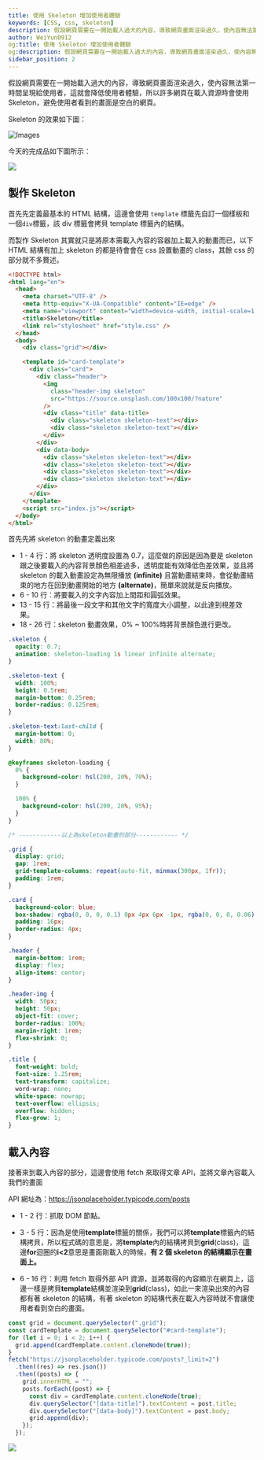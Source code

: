 ```yaml
---
title: 使用 Skeleton 增加使用者體驗
keywords: [CSS, css, skeleton]
description: 假設網頁需要在一開始載入過大的內容，導致網頁畫面渲染過久，使內容無法第一時間呈現給使用者，這就會降低使用者體驗，所以許多網頁在載入資源時會使用 Skeleton，避免使用者看到的畫面是空白的網頁。
author: WeiYun0912
og:title: 使用 Skeleton 增加使用者體驗
og:description: 假設網頁需要在一開始載入過大的內容，導致網頁畫面渲染過久，使內容無法第一時間呈現給使用者，這就會降低使用者體驗，所以許多網頁在載入資源時會使用 Skeleton，避免使用者看到的畫面是空白的網頁。
sidebar_position: 2
---
```


假設網頁需要在一開始載入過大的內容，導致網頁畫面渲染過久，使內容無法第一時間呈現給使用者，這就會降低使用者體驗，所以許多網頁在載入資源時會使用 Skeleton，避免使用者看到的畫面是空白的網頁。

Skeleton 的效果如下圖：

![Images](https://i.imgur.com/34V3pf0.gif)

今天的完成品如下圖所示：

![](https://i.imgur.com/cwsA34X.gif)

## 製作 Skeleton

首先先定義最基本的 HTML 結構，這邊會使用 `template` 標籤先自訂一個樣板和一個`div`標籤，該 div 標籤會拷貝 template 標籤內的結構。

而製作 Skeleton 其實就只是將原本需載入內容的容器加上載入的動畫而已，以下 HTML 結構有加上 skeleton 的都是待會會在 css 設置動畫的 class，其餘 css 的部分就不多贅述。

```html title='index.html' showLineNumbers
<!DOCTYPE html>
<html lang="en">
  <head>
    <meta charset="UTF-8" />
    <meta http-equiv="X-UA-Compatible" content="IE=edge" />
    <meta name="viewport" content="width=device-width, initial-scale=1.0" />
    <title>Skeleton</title>
    <link rel="stylesheet" href="style.css" />
  </head>
  <body>
    <div class="grid"></div>

    <template id="card-template">
      <div class="card">
        <div class="header">
          <img
            class="header-img skeleton"
            src="https://source.unsplash.com/100x100/?nature"
          />
          <div class="title" data-title>
            <div class="skeleton skeleton-text"></div>
            <div class="skeleton skeleton-text"></div>
          </div>
        </div>
        <div data-body>
          <div class="skeleton skeleton-text"></div>
          <div class="skeleton skeleton-text"></div>
          <div class="skeleton skeleton-text"></div>
          <div class="skeleton skeleton-text"></div>
        </div>
      </div>
    </template>
    <script src="index.js"></script>
  </body>
</html>
```

首先先將 skeleton 的動畫定義出來

- 1 - 4 行：將 skeleton 透明度設置為 0.7，這麼做的原因是因為要是 skeleton 跟之後要載入的內容背景顏色相差過多，透明度能有效降低色差效果，並且將 skeleton 的載入動畫設定為無限播放 **(infinite)** 且當動畫結束時，會從動畫結束的地方在回到動畫開始的地方 **(alternate)**，簡單來說就是反向播放。
- 6 - 10 行：將要載入的文字內容加上間距和圓弧效果。
- 13 - 15 行：將最後一段文字和其他文字的寬度大小調整，以此達到視差效果。
- 18 - 26 行：skeleton 動畫效果，0% ~ 100%時將背景顏色進行更改。

```css title='style.css' showLineNumbers
.skeleton {
  opacity: 0.7;
  animation: skeleton-loading 1s linear infinite alternate;
}

.skeleton-text {
  width: 100%;
  height: 0.5rem;
  margin-bottom: 0.25rem;
  border-radius: 0.125rem;
}

.skeleton-text:last-child {
  margin-bottom: 0;
  width: 80%;
}

@keyframes skeleton-loading {
  0% {
    background-color: hsl(200, 20%, 70%);
  }

  100% {
    background-color: hsl(200, 20%, 95%);
  }
}

/* ------------以上為skeleton動畫的部分------------ */

.grid {
  display: grid;
  gap: 1rem;
  grid-template-columns: repeat(auto-fit, minmax(300px, 1fr));
  padding: 1rem;
}

.card {
  background-color: blue;
  box-shadow: rgba(0, 0, 0, 0.1) 0px 4px 6px -1px, rgba(0, 0, 0, 0.06) 0px 2px 4px -1px;
  padding: 16px;
  border-radius: 4px;
}

.header {
  margin-bottom: 1rem;
  display: flex;
  align-items: center;
}

.header-img {
  width: 50px;
  height: 50px;
  object-fit: cover;
  border-radius: 100%;
  margin-right: 1rem;
  flex-shrink: 0;
}

.title {
  font-weight: bold;
  font-size: 1.25rem;
  text-transform: capitalize;
  word-wrap: none;
  white-space: nowrap;
  text-overflow: ellipsis;
  overflow: hidden;
  flex-grow: 1;
}
```

## 載入內容

接著來到載入內容的部分，這邊會使用 fetch 來取得文章 API，並將文章內容載入我們的畫面

API 網址為：https://jsonplaceholder.typicode.com/posts

- 1 - 2 行：抓取 DOM 節點。

- 3 - 5 行：因為是使用**template**標籤的關係，我們可以將**template**標籤內的結構拷貝，所以程式碼的意思是，將**template**內的結構拷貝到**grid**(class)，這邊**for**迴圈的**i<2**意思是畫面剛載入的時候，**有 2 個 skeleton 的結構顯示在畫面上。**

- 6 - 16 行：利用 fetch 取得外部 API 資源，並將取得的內容顯示在網頁上，這邊一樣是拷貝**template**結構並渲染到**grid**(class)，如此一來渲染出來的內容都有著 skeleton 的結構，有著 skeleton 的結構代表在載入內容時就不會讓使用者看到空白的畫面。

```js title='index.js' showLineNumbers
const grid = document.querySelector(".grid");
const cardTemplate = document.querySelector("#card-template");
for (let i = 0; i < 2; i++) {
  grid.append(cardTemplate.content.cloneNode(true));
}
fetch("https://jsonplaceholder.typicode.com/posts?_limit=2")
  .then((res) => res.json())
  .then((posts) => {
    grid.innerHTML = "";
    posts.forEach((post) => {
      const div = cardTemplate.content.cloneNode(true);
      div.querySelector("[data-title]").textContent = post.title;
      div.querySelector("[data-body]").textContent = post.body;
      grid.append(div);
    });
  });
```

![](https://i.imgur.com/cwsA34X.gif)
